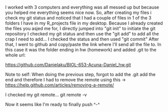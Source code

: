 
I worked with 3 computers and everything was all messed up but because you helped me everything seems nice now.
So, after creating my files i check my git status and noticed that I had a couple of files in 1 of the 3 folders I have in my R_projects file in my desktop.
Because I already created the files you asjed me for,  I directly jumped into "git init" to initiate the git repository
I checked my git status and then use the "git add" to add all the crap I need to add...
I checked the status and then used "git commit" 
After that, I went to github and copy/paste the link where I'll send all the file to. In this case it was the folder ending in hw (homework) and added .git to the whole url:

https://github.com/Danielaku/BIOL-653-Acuna-Daniel_hw.git

Note to self: When doing the previous step, forgot to add the .git add the end and therefore I had to remove the remote using this -> https://help.github.com/articles/removing-a-remote/

I checked my git remote... git remote -v

Now it seems like I'm ready to finally push ^-^ 
